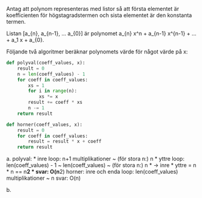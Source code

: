 Antag att polynom representeras med listor så att första elementet är koefficienten för högstagradstermen och sista elementet är den konstanta termen.

Listan [a_{n}, a_{n-1}, ... a_{0}] är polynomet a_{n} x^n + a_{n-1} x^{n-1} + ... + a_1 x + a_{0}.

Följande två algoritmer beräknar polynomets värde för något värde på x:

```python
def polyval(coeff_values, x):
    result = 0
    n = len(coeff_values) - 1
    for coeff in coeff_values:
        xs = 1
        for i in range(n):
            xs *= x
        result += coeff * xs
        n -= 1
    return result

def horner(coeff_values, x):
    result = 0
    for coeff in coeff_values:
        result = result * x + coeff
    return result
```

a. polyval:
    * inre loop: n+1 multiplikationer ~ (för stora n:) n
    * yttre loop: len(coeff\_values) - 1 ~ len(coeff\_values) ~ (för stora n:) n
    * -> inre * yttre = n * n == n**2
    * svar: O(n**2)
   horner: 
    inre och enda loop: len(coeff_values) multiplikationer ~ n
    svar: O(n)

b. 

